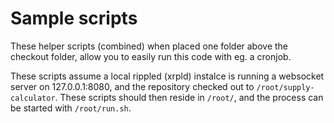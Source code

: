 # Sample scripts

These helper scripts (combined) when placed one folder above the checkout folder, allow you to easily run this
code with eg. a cronjob.

These scripts assume a local rippled (xrpld) instalce is running a websocket server on 127.0.0.1:8080, and
the repository checked out to `/root/supply-calculator`. These scripts should then reside in `/root/`, and
the process can be started with `/root/run.sh`.
